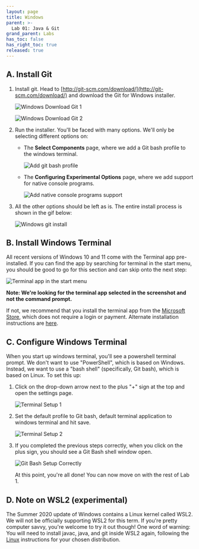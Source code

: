 ```yaml
---
layout: page
title: Windows
parent: >-
  Lab 01: Java & Git
grand_parent: Labs
has_toc: false
has_right_toc: true
released: true
---
```


## A. Install Git

1.  Install git. Head to
    [http://git-scm.com/download/](http://git-scm.com/download/)
    and download the Git for Windows installer.

    ![Windows Download Git 1](img/windows/win_download.png)

    ![Windows Download Git 2](img/windows/win_64.png)

2.  Run the installer. You'll be faced with many options. We'll only be selecting different options on:

    - The **Select Components** page, where we add a Git bash profile to the windows terminal.

      ![Add git bash profile](img/windows/win_git_first.png)

    - The **Configuring Experimental Options** page, where we add support for native console programs.

      ![Add native console programs support](img/windows/win_git_last.png)

3. All the other options should be left as is. The entire install process is shown in the gif below:

   ![Windows git install](img/windows/windows_git.gif)

## B. Install Windows Terminal

All recent versions of Windows 10 and 11 come with the Terminal app pre-installed. If you can find the app by searching 
for terminal in the start menu, you should be good to go for this section and can skip onto the next step: 

![Terminal app in the start menu](img/windows/win_start_terminal.png)

**Note: We're looking for the terminal app selected in the screenshot and not the command prompt.**

If not, we recommend that you install the terminal app from the [Microsoft Store](https://aka.ms/terminal), which does not 
require a login or payment. Alternate installation instructions are [here](https://github.com/microsoft/terminal). 

## C. Configure Windows Terminal

When you start up windows terminal, you'll see a powershell terminal prompt. We don't want to use "PowerShell", which is based on Windows.
Instead, we want to use a "bash shell" (specifically, Git bash), which is based on Linux.
To set this up:

1.  Click on the drop-down arrow next to the plus "+" sign at the top and open the settings page.

    ![Terminal Setup 1](./img/windows/win_settings.png)

2. Set the default profile to Git bash, default terminal application to windows terminal and hit save.

    ![Terminal Setup 2](./img/windows/win_default_profile.png)

3. If you completed the previous steps correctly,
    when you click on the plus sign, you should see a Git Bash shell window open.

    ![Git Bash Setup Correctly](img/windows/git_bash_done.png)

    At this point, you're all done!
    You can now move on with the rest of Lab 1.

## D. Note on WSL2 (experimental)

The Summer 2020 update of Windows contains a Linux kernel called WSL2.
We will not be officially supporting WSL2 for this term.
If you're pretty computer savvy, you're welcome to try it out though!
One word of warning: You will need to install javac, java, and git inside WSL2 again,
following the [Linux](linux) instructions for your chosen distribution.
